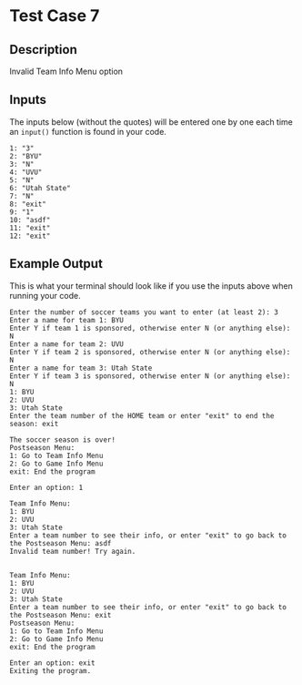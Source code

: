 # Test Case 7

## Description
Invalid Team Info Menu option

## Inputs
The inputs below (without the quotes) will be entered one by one each time an `input()` function is found in your code.
```
1: "3"
2: "BYU"
3: "N"
4: "UVU"
5: "N"
6: "Utah State"
7: "N"
8: "exit"
9: "1"
10: "asdf"
11: "exit"
12: "exit"
```

## Example Output
This is what your terminal should look like if you use the inputs above when running your code.
```
Enter the number of soccer teams you want to enter (at least 2): 3
Enter a name for team 1: BYU
Enter Y if team 1 is sponsored, otherwise enter N (or anything else): N
Enter a name for team 2: UVU
Enter Y if team 2 is sponsored, otherwise enter N (or anything else): N
Enter a name for team 3: Utah State
Enter Y if team 3 is sponsored, otherwise enter N (or anything else): N
1: BYU
2: UVU
3: Utah State
Enter the team number of the HOME team or enter "exit" to end the season: exit

The soccer season is over!
Postseason Menu:
1: Go to Team Info Menu
2: Go to Game Info Menu
exit: End the program

Enter an option: 1

Team Info Menu:
1: BYU
2: UVU
3: Utah State
Enter a team number to see their info, or enter "exit" to go back to the Postseason Menu: asdf
Invalid team number! Try again.


Team Info Menu:
1: BYU
2: UVU
3: Utah State
Enter a team number to see their info, or enter "exit" to go back to the Postseason Menu: exit
Postseason Menu:
1: Go to Team Info Menu
2: Go to Game Info Menu
exit: End the program

Enter an option: exit
Exiting the program.
```
